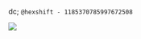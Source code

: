 dc; `@hexshift - 1185370785997672508`

<img src="https://github-readme-stats.vercel.app/api?username=hexshift&show_icons=true&theme=radical"></img>
